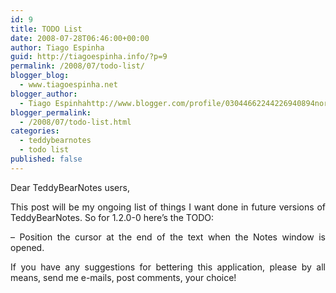```yaml
---
id: 9
title: TODO List
date: 2008-07-28T06:46:00+00:00
author: Tiago Espinha
guid: http://tiagoespinha.info/?p=9
permalink: /2008/07/todo-list/
blogger_blog:
  - www.tiagoespinha.net
blogger_author:
  - Tiago Espinhahttp://www.blogger.com/profile/03044662244226940894noreply@blogger.com
blogger_permalink:
  - /2008/07/todo-list.html
categories:
  - teddybearnotes
  - todo list
published: false
---
```

<div style="text-align: justify;">
  Dear TeddyBearNotes users,</p> 
  
  <p>
    This post will be my ongoing list of things I want done in future versions of TeddyBearNotes. So for 1.2.0-0 here&#8217;s the TODO:
  </p>
  
  <p>
    &#8211; Position the cursor at the end of the text when the Notes window is opened.
  </p>
  
  <p>
    If you have any suggestions for bettering this application, please by all means, send me e-mails, post comments, your choice!</div>
